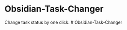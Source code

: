 # Obsidian-Task-Changer
Change task status by one click.
#   O b s i d i a n - T a s k - C h a n g e r  
 